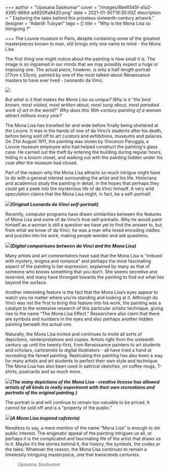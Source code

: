 +++
author = "Upasana Sasikumar"
cover = "/images/8be6545f-a1a2-4395-866d-a4925ffa9420.png"
date = 2021-01-30T19:30:00Z
description = " Exploring the tales behind this priceless sixteenth-century artwork."
designer = "Adarsh Tulsyan"
tags = []
title = "Why is the Mona Lisa so Intriguing ?"

+++
The Louvre museum in Paris, despite containing some of the greatest masterpieces known to man, still brings only one name to mind - the Mona Lisa.

The first thing one might notice about the painting is how small it is. The image is so ingrained in our minds that we may possibly expect a huge or imposing one. The actual piece, however, is only a half-length portrait (77cm x 53cm), painted by one of the most talked-about Renaissance masters to have ever lived - Leonardo da Vinci.

![](/images/d9ccd40b-330e-49d8-b29a-c0d87d51356e.jpeg)

_But what is it that makes the Mona Lisa so unique? Why is it “the best known, most visited, most written about, most sung about, most parodied work of art in the world?” Why does this 16th-century painting of a woman attract millions every year?_

The Mona Lisa has travelled far and wide before finally being sheltered at the Louvre. It was in the hands of one of da Vinci’s students after his death, before being sold off to art curators and exhibitions, museums and palaces. On 21st August 1911, the painting was stolen by Vincenzo Peruggia, a Louvre museum employee who had helped construct the painting's glass case. He carried out the theft by entering the building during regular hours, hiding in a broom closet, and walking out with the painting hidden under his coat after the museum had closed.

Part of the reason why the Mona Lisa attracts so much intrigue might have to do with a general interest surrounding the artist and his life. Historians and academics study the painting in detail, in the hopes that perhaps they could get a peek into the mysterious life of da Vinci himself. A very wild speculation claims that the Mona Lisa might, in fact, be a self-portrait!

**_![](/images/1f259f56-0f49-40e0-bea9-7209331d96c9.jpeg)(Original Leonardo da Vinci self-portrait)_**

Recently, computer programs have drawn similarities between the features of Mona Lisa and some of da Vinci’s true self-portraits. Why he would paint himself as a woman is still a question we have yet to find the answer to, but from what we know of da Vinci, he was a man who loved encoding riddles and puzzles into his work, making people wonder and ask questions.

**_![](/images/283368d9-5e8b-4599-bbab-780c54ab2b49.jpeg)(Digital comparisons between da Vinci and the Mona Lisa)_**

Many artists and art commentators have said that the Mona Lisa is “imbued with mystery, enigma and romance” and perhaps the most fascinating aspect of the painting is her expression, explained by many as that of someone who knows something that you don’t. She seems secretive and reserved, and many have thronged towards the painting to find out what lies beyond the surface.

Another interesting feature is the fact that the Mona Lisa’s eyes appear to watch you no matter where you’re standing and looking at it. Although da Vinci was not the first to bring this feature into his work, the painting was a catalyst to the extensive research of this particular artistic technique, giving rise to the name “The Mona Lisa Effect.” Researchers also claim that there are symbols and numbers in the eyes and also perhaps another hidden painting beneath the actual one.

Naturally, the Mona Lisa invited and continues to invite all sorts of depictions, reinterpretations and copies. Artists right from the sixteenth century up until the twenty-first, from Renaissance painters to art students and scholars, cartoonists to digital illustrators - all have tried a hand at recreating the famed painting. Replicating this painting has also been a way for many artists and art students to perfect their own style and technique. The Mona Lisa has also been used in satirical sketches, on coffee mugs, T-shirts, postcards and so much more.

**_![](/images/a6d7a5f5-b01f-4dd9-9d70-6290682d8006.jpeg)(The many depictions of the Mona Lisa - creative license has allowed artists of all kinds to really experiment with their own recreations and portraits of the original painting.)_**

The portrait is and will continue to remain too valuable to be priced. It cannot be sold off and is a “property of the public.”

**![](/images/1ead140f-73b1-490e-8861-a1ae39f60112.jpeg)(_A Mona Lisa inspired cafeteria)_**

Needless to say, a mere mention of the name “Mona Lisa” is enough to stir public interest. The enigmatic appeal of the painting intrigues us all, or perhaps it is the complicated and fascinating life of the artist that draws us to it. Maybe it’s the stories behind it, the history, the symbols, the codes or the tales. Whatever the reason, the Mona Lisa continues to remain a timelessly intriguing masterpiece, one that transcends centuries.

> _Upasana Sasikumar_